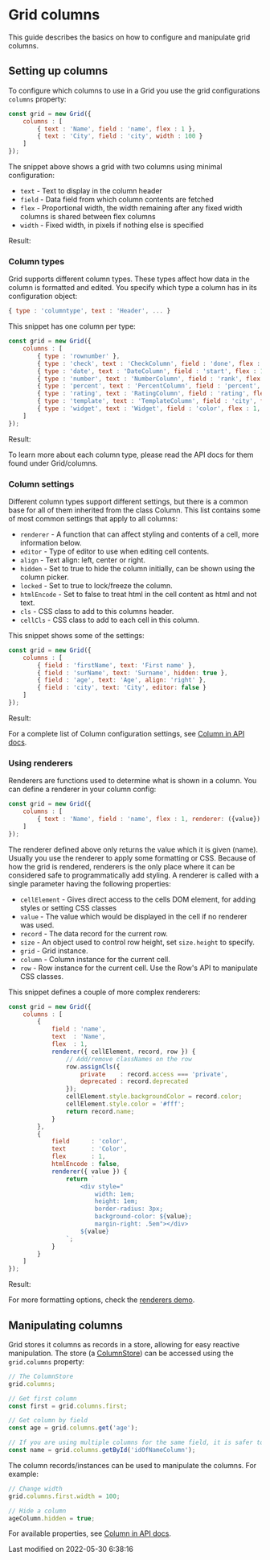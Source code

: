 # Grid columns
This guide describes the basics on how to configure and manipulate grid columns.

## Setting up columns
To configure which columns to use in a Grid you use the grid configurations `columns` property:

```javascript
const grid = new Grid({
    columns : [
        { text : 'Name', field : 'name', flex : 1 },
        { text : 'City', field : 'city', width : 100 }
    ]
});
```

The snippet above shows a grid with two columns using minimal configuration:

* `text`  - Text to display in the column header
* `field` - Data field from which column contents are fetched
* `flex`  - Proportional width, the width remaining after any fixed width columns is shared between flex columns
* `width` - Fixed width, in pixels if nothing else is specified

Result:

<div class="external-example" data-file="Grid/guides/columns/SettingUp1.js"></div>

### Column types
Grid supports different column types. These types affect how data in the column is formatted and edited. You specify
which type a column has in its configuration object:


```javascript
{ type : 'columntype', text : 'Header', ... } 
```

This snippet has one column per type:

```javascript
const grid = new Grid({
    columns : [
        { type : 'rownumber' },
        { type : 'check', text : 'CheckColumn', field : 'done', flex : 1 },
        { type : 'date', text : 'DateColumn', field : 'start', flex : 1 },
        { type : 'number', text : 'NumberColumn', field : 'rank', flex : 1 },
        { type : 'percent', text : 'PercentColumn', field : 'percent', flex : 1 },
        { type : 'rating', text : 'RatingColumn', field : 'rating', flex : 1 },
        { type : 'template', text : 'TemplateColumn', field : 'city', flex : 1, template : ({value}) => `Lives in ${value}`},
        { type : 'widget', text : 'Widget', field : 'color', flex : 1, widgets : [ { type: 'button', cls: 'b-raised b-orange' }] }
    ]
});
```

Result:

<div class="external-example" data-file="Grid/guides/columns/SettingUp2.js"></div>

To learn more about each column type, please read the API docs for them found under Grid/columns.

### Column settings
Different column types support different settings, but there is a common base for all of them inherited from the class
Column. This list contains some of most common settings that apply to all columns:

* `renderer` - A function that can affect styling and contents of a cell, more information below.
* `editor` - Type of editor to use when editing cell contents.
* `align` - Text align: left, center or right.
* `hidden` - Set to true to hide the column initially, can be shown using the column picker.
* `locked` - Set to true to lock/freeze the column.
* `htmlEncode` - Set to false to treat html in the cell content as html and not text.
* `cls` - CSS class to add to this columns header.
* `cellCls` - CSS class to add to each cell in this column.

This snippet shows some of the settings:

```javascript
const grid = new Grid({
    columns : [
        { field : 'firstName', text: 'First name' },
        { field : 'surName', text: 'Surname', hidden: true },
        { field : 'age', text: 'Age', align: 'right' },
        { field : 'city', text: 'City', editor: false }
    ]
});
```
 
Result:
 
<div class="external-example" data-file="Grid/guides/columns/Config.js"></div>

For a complete list of Column configuration settings, see [Column in API docs](#Grid/column/Column).

### Using renderers
Renderers are functions used to determine what is shown in a column. You can define a renderer in your column config:

```javascript
const grid = new Grid({
    columns : [
        { text : 'Name', field : 'name', flex : 1, renderer: ({value}) => value }
    ]
});
```

The renderer defined above only returns the value which it is given (name). Usually you use the renderer to apply some 
formatting or CSS. Because of how the grid is rendered, renderers is the only place where it can be considered safe to
programmatically add styling. A renderer is called with a single parameter having the following properties:

* `cellElement` - Gives direct access to the cells DOM element, for adding styles or setting CSS classes
* `value` - The value which would be displayed in the cell if no renderer was used.
* `record` - The data record for the current row.
* `size` - An object used to control row height, set `size.height` to specify. 
* `grid` - Grid instance.
* `column` - Column instance for the current cell.
* `row` - Row instance for the current cell. Use the Row's API to manipulate CSS classes.

This snippet defines a couple of more complex renderers:

```javascript
const grid = new Grid({
    columns : [
        {
            field : 'name',
            text  : 'Name',
            flex  : 1,
            renderer({ cellElement, record, row }) {
                // Add/remove classNames on the row
                row.assignCls({
                    private    : record.access === 'private',
                    deprecated : record.deprecated
                });
                cellElement.style.backgroundColor = record.color;
                cellElement.style.color = '#fff';
                return record.name;
            }
        },
        {
            field      : 'color',
            text       : 'Color',
            flex       : 1,
            htmlEncode : false,
            renderer({ value }) {
                return `
                    <div style="
                        width: 1em;
                        height: 1em;
                        border-radius: 3px;
                        background-color: ${value};
                        margin-right: .5em"></div>
                    ${value}
                `;
            }
        }
    ]
});
```

Result:

<div class="external-example" data-file="Grid/guides/columns/Renderer.js"></div>

For more formatting options, check the <a href="../examples/renderers" targt="_blank">renderers demo</a>.

## Manipulating columns
Grid stores it columns as records in a store, allowing for easy reactive manipulation. The store 
(a [ColumnStore](#Grid/data/ColumnStore)) can be accessed using the `grid.columns` property:

```javascript
// The ColumnStore
grid.columns;

// Get first column
const first = grid.columns.first;

// Get column by field
const age = grid.columns.get('age');

// If you are using multiple columns for the same field, it is safer to access them using id
const name = grid.columns.getById('idOfNameColumn');
```

The column records/instances can be used to manipulate the columns. For example:

```javascript
// Change width
grid.columns.first.width = 100;

// Hide a column
ageColumn.hidden = true;
```

For available properties, see [Column in API docs](#Grid/column/Column#properties).


<p class="last-modified">Last modified on 2022-05-30 6:38:16</p>